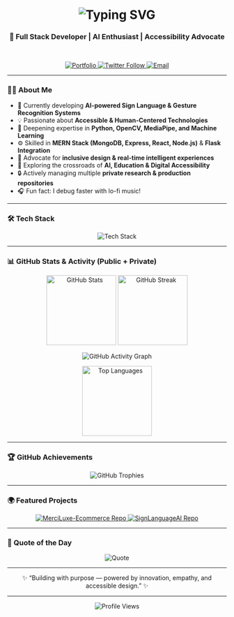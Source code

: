 <!-- 🌐 Modern GitHub Profile README for Ametepeh Edem Emmanuel -->
<h1 align="center">
  <img src="https://readme-typing-svg.herokuapp.com?font=Fira+Code&weight=600&size=28&pause=1000&color=2C96F7&center=true&vCenter=true&width=600&lines=Hi+%F0%9F%91%8B%2C+I'm+Ametepeh+Edem+Emmanuel;Full+Stack+Developer+%26+AI+Innovator;Building+Intelligent+%26+Accessible+Digital+Solutions!" alt="Typing SVG" />
</h1>

<h3 align="center">🚀 Full Stack Developer | AI Enthusiast | Accessibility Advocate</h3>

<br/>

<p align="center">
  <a href="https://ametepeh-edem-emmanuel-frontend.onrender.com/" target="_blank">
    <img src="https://img.shields.io/badge/🌐_Portfolio-0A66C2?style=for-the-badge&logo=google-chrome&logoColor=white" alt="Portfolio" />
  </a>
  <a href="https://twitter.com/edemzy" target="_blank">
    <img src="https://img.shields.io/twitter/follow/edemzy?style=for-the-badge&logo=twitter&label=Follow&color=1DA1F2" alt="Twitter Follow" />
  </a>
  <a href="mailto:edemamet18@gmail.com" target="_blank">
    <img src="https://img.shields.io/badge/📧_Email_Me-D14836?style=for-the-badge&logo=gmail&logoColor=white" alt="Email" />
  </a>
</p>

---

### 👨‍💻 About Me
- 🔭 Currently developing **AI-powered Sign Language & Gesture Recognition Systems**
- 💡 Passionate about **Accessible & Human-Centered Technologies**
- 🌱 Deepening expertise in **Python, OpenCV, MediaPipe, and Machine Learning**
- ⚙️ Skilled in **MERN Stack (MongoDB, Express, React, Node.js)** & **Flask Integration**
- 💬 Advocate for **inclusive design & real-time intelligent experiences**
- 🧠 Exploring the crossroads of **AI, Education & Digital Accessibility**
- 🔒 Actively managing multiple **private research & production repositories**
- 🎧 Fun fact: I debug faster with lo-fi music!

---

### 🛠️ Tech Stack
<p align="center">
  <img src="https://skillicons.dev/icons?i=html,css,js,ts,react,nextjs,nodejs,express,mongodb,firebase,python,flask,opencv,git,github,tailwind,figma,vscode,postman,vercel" alt="Tech Stack" />
</p>

---

### 📊 GitHub Stats & Activity (Public + Private)
<p align="center">
  <img src="https://github-readme-stats-edem-amets-projects.vercel.app/api?username=Edem-Amet&show_icons=true&include_all_commits=true&count_private=true&theme=tokyonight&hide_border=true" height="160" alt="GitHub Stats" />
  <img src="https://github-readme-streak-stats.herokuapp.com/?user=Edem-Amet&theme=tokyonight&hide_border=true" height="160" alt="GitHub Streak" />
</p>

<p align="center">
  <img src="https://github-readme-activity-graph.vercel.app/graph?username=Edem-Amet&theme=tokyo-night&bg_color=0d1117&hide_border=true" alt="GitHub Activity Graph" />
</p>

<p align="center">
  <img src="https://github-readme-stats-edem-amets-projects.vercel.app/api/top-langs?username=Edem-Amet&show_icons=true&locale=en&layout=compact&theme=tokyonight&hide_border=true" height="160" alt="Top Languages" />
</p>

---

### 🏆 GitHub Achievements
<p align="center">
  <img src="https://github-profile-trophy.vercel.app/?username=Edem-Amet&theme=tokyonight&margin-w=10&margin-h=10&column=6&no-frame=true" alt="GitHub Trophies" />
</p>

---

### 🌍 Featured Projects
<p align="center">
  <a href="https://github.com/Edem-Amet/MerciLuxe-Ecommerce">
    <img src="https://github-readme-stats-edem-amets-projects.vercel.app/api/pin/?username=Edem-Amet&repo=MerciLuxe-Ecommerce&theme=tokyonight&hide_border=true" alt="MerciLuxe-Ecommerce Repo" />
  </a>
  <a href="https://github.com/Edem-Amet/SignLanguageAI">
    <img src="https://github-readme-stats-edem-amets-projects.vercel.app/api/pin/?username=Edem-Amet&repo=SignLanguageAI&theme=tokyonight&hide_border=true" alt="SignLanguageAI Repo" />
  </a>
</p>

---

### 🌟 Quote of the Day
<p align="center">
  <img src="https://quotes-github-readme.vercel.app/api?type=horizontal&theme=tokyonight" alt="Quote" />
</p>

---

<p align="center">✨ “Building with purpose — powered by innovation, empathy, and accessible design.” ✨</p>

---

<p align="center">
  <img src="https://komarev.com/ghpvc/?username=Edem-Amet&label=Profile+Views&color=2C96F7&style=flat" alt="Profile Views" />
</p>
